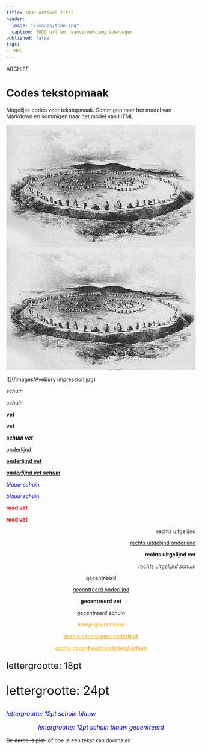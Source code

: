 ```yaml
---
title: TODO artikel titel
header:
  image: "/images/todo.jpg"
  caption: TODO url en naamvermelding toevoegen
published: false
tags:
- TODO
---
```


ARCHIEF

# Codes tekstopmaak
Mogelijke codes voor tekstopmaak. Sommigen naar het model van Markdown en sommigen naar het model van HTML

<img src="/images/Avebury impression.jpg" alt="" width="" height="" align="right">

<div align="center"><img src="/images/Avebury impression.jpg" alt="" width="" height=""></div>

![](/images/Avebury impression.jpg)

*schuin*

<i>schuin</i>

**vet**

<b>vet</b>

<b><i>schuin vet</i></b>

<u>onderlijnd</u>

<b><u>onderlijnd vet</u></b>

<b><u><i>onderlijnd vet schuin</i></u></b>

*<span style="color: blue;">blauw schuin</span>*

<i><span style="color: blue;">blauw schuin</span></i>

**<span style="color: red;">rood vet</span>**

<b><span style="color: red;">rood vet</span></b>


<p style="text-align: right;">rechts uitgelijnd</p>

<p style="text-align: right;"><u>rechts uitgelijnd onderlijnd</u></p>

<p style="text-align: right;"><b>rechts uitgelijnd vet</b></p>

<p style="text-align: right;"><i>rechts uitgelijnd schuin</i></p>

<p style="text-align: center;">gecentreerd</p>

<p style="text-align: center;"><u>gecentreerd onderlijnd</u></p>

<p style="text-align: center;"><b>gecentreerd vet</b></p>

<p style="text-align: center;"><i>gecentreerd schuin</i></p>

<p style="text-align: center;"><span style="color: orange;">oranje gecentreerd</span></p>

<p style="text-align: center;"><span style="color: orange;"><u>oranje gecentreerd onderlijnd</u></span></p>

<p style="text-align: center;"><span style="color: orange;"><u><i>oranje gecentreerd onderlijnd schuin</i></u></span></p>

<p style="font-size: 18pt;">lettergrootte: 18pt</p>

<p style="font-size: 24pt;">lettergrootte: 24pt</p>

<p style="font-size: 12pt;"><span style="color: blue;"><i>lettergrootte: 12pt schuin blauw</i></span></p>

<p style="text-align: center; font-size: 12pt;"><span style="color: blue;"><i>lettergrootte: 12pt schuin blauw gecentreerd</i></span></p>

<del>De aarde is plat.</del> of hoe je een tekst kan doorhalen.
